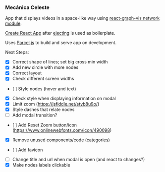 ### Mecánica Celeste

App that displays videos in a space-like way using [react-graph-vis network module](https://github.com/crubier/react-graph-vis).

[Create React App](https://github.com/facebookincubator/create-react-app) after [ejecting](https://github.com/facebookincubator/create-react-app/blob/master/packages/react-scripts/template/README.md#npm-run-eject) is used as boilerplate.

Uses [Parcel.js](https://parceljs.org) to build and serve app on development.

Next Steps:

- [x] Correct shape of lines; set big cross min width
- [x] Add new circle with more nodes
- [x] Correct layout
- [x] Check different screen widths
- [ ] Style nodes (hover and text)
- [x] Check style when displaying information on modal
- [x] Limit zoom (https://jsfiddle.net/styb8u9o/)
- [x] Style dashes that relate nodes
- [ ] Add modal transition?
- [ ] Add Reset Zoom button/icon (https://www.onlinewebfonts.com/icon/490098)
- [x] Remove unused components/code (categories)
- [ ] Add favicon
- [ ] Change title and url when modal is open (and react to changes?)
- [x] Make nodes labels clickable
